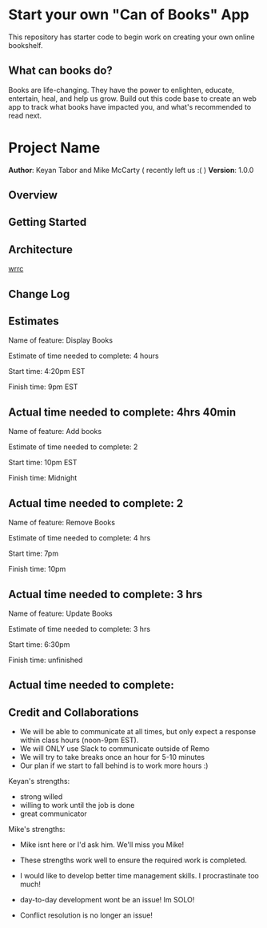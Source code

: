 # Start your own "Can of Books" App

This repository has starter code to begin work on creating your own online bookshelf.

## What can books do?

Books are life-changing. They have the power to enlighten, educate, entertain, heal, and help us grow. Build out this code base to create an web app to track what books have impacted you, and what's recommended to read next.

# Project Name

**Author**: Keyan Tabor and Mike McCarty ( recently left us :( )
**Version**: 1.0.0 

## Overview
<!-- Provide a high level overview of what this application is and why you are building it, beyond the fact that it's an assignment for this class. (i.e. What's your problem domain?) -->

## Getting Started
<!-- What are the steps that a user must take in order to build this app on their own machine and get it running? -->

## Architecture
<!-- Provide a detailed description of the application design. What technologies (languages, libraries, etc) you're using, and any other relevant design information. -->
[wrrc](images/Screenshot%202022-11-21%20at%201.56.56%20PM.png)

## Change Log
<!-- Use this area to document the iterative changes made to your application as each feature is successfully implemented. Use time stamps. Here's an example:

01-01-2001 4:59pm - Application now has a fully-functional express server, with a GET route for the location resource. -->

## Estimates

Name of feature: Display Books

Estimate of time needed to complete: 4 hours

Start time: 4:20pm EST

Finish time: 9pm EST

Actual time needed to complete: 4hrs 40min
-----------------------------------------------------------

Name of feature: Add books

Estimate of time needed to complete: 2

Start time: 10pm EST

Finish time: Midnight

Actual time needed to complete: 2
----------------------------------------------------------

Name of feature: Remove Books

Estimate of time needed to complete: 4 hrs

Start time: 7pm

Finish time: 10pm

Actual time needed to complete: 3 hrs
----------------------------------------------------------

Name of feature: Update Books

Estimate of time needed to complete: 3 hrs

Start time: 6:30pm

Finish time: unfinished

Actual time needed to complete: 
----------------------------------------------------------

## Credit and Collaborations
<!-- Give credit (and a link) to other people or resources that helped you build this application. -->

- We will be able to communicate at all times, but only expect a response within class hours (noon-9pm EST).
- We will ONLY use Slack to communicate outside of Remo
- We will try to take breaks once an hour for 5-10 minutes 
- Our plan if we start to fall behind is to work more hours :)

Keyan's strengths:
- strong willed
- willing to work until the job is done
- great communicator

Mike's strengths:
- Mike isnt here or I'd ask him. We'll miss you Mike!

- These strengths work well to ensure the required work is completed.
- I would like to develop better time management skills. I procrastinate too much!
- day-to-day development wont be an issue! Im SOLO!
- Conflict resolution is no longer an issue!

